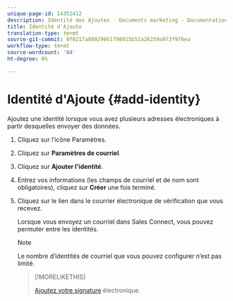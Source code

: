 ```yaml
---
unique-page-id: 14352412
description: Identité des Ajoutes - Documents marketing - Documentation du produit
title: Identité d'Ajoute
translation-type: tm+mt
source-git-commit: 0f0217a88929661798015b51a26259a973f9f6ea
workflow-type: tm+mt
source-wordcount: '84'
ht-degree: 0%

---
```



# Identité d&#39;Ajoute {#add-identity}

Ajoutez une identité lorsque vous avez plusieurs adresses électroniques à partir desquelles envoyer des données.

1. Cliquez sur l’icône Paramètres.

1. Cliquez sur **Paramètres de courriel**.

1. Cliquez sur **Ajouter l&#39;identité**.

1. Entrez vos informations (les champs de courriel et de nom sont obligatoires), cliquez sur **Créer** une fois terminé.

1. Cliquez sur le lien dans le courrier électronique de vérification que vous recevez.

   Lorsque vous envoyez un courriel dans Sales Connect, vous pouvez permuter entre les identités.

   >[!NOTE]
   >
   >Le nombre d’identités de courriel que vous pouvez configurer n’est pas limité.

   >[!MORELIKETHIS]
   >
   >[Ajoutez votre signature](/help/marketo/product-docs/marketo-sales-connect/getting-started/email-settings/add-your-email-signature.md) électronique.
